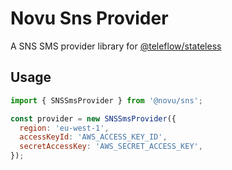# Novu Sns Provider

A SNS SMS provider library for [@teleflow/stateless](https://github.com/khulnasoft/teleflow)

## Usage

```javascript
import { SNSSmsProvider } from '@novu/sns';

const provider = new SNSSmsProvider({
  region: 'eu-west-1',
  accessKeyId: 'AWS_ACCESS_KEY_ID',
  secretAccessKey: 'AWS_SECRET_ACCESS_KEY',
});
```
